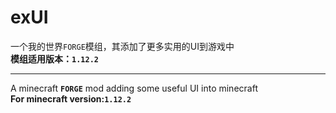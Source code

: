 # exUI
一个我的世界`FORGE`模组，其添加了更多实用的UI到游戏中  
__模组适用版本：`1.12.2`__  

---

A minecraft __`FORGE`__ mod adding some useful UI into minecraft  
__For minecraft version:`1.12.2`__  



